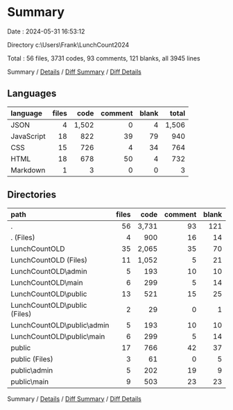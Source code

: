 # Summary

Date : 2024-05-31 16:53:12

Directory c:\\Users\\Frank\\LunchCount2024

Total : 56 files,  3731 codes, 93 comments, 121 blanks, all 3945 lines

Summary / [Details](details.md) / [Diff Summary](diff.md) / [Diff Details](diff-details.md)

## Languages
| language | files | code | comment | blank | total |
| :--- | ---: | ---: | ---: | ---: | ---: |
| JSON | 4 | 1,502 | 0 | 4 | 1,506 |
| JavaScript | 18 | 822 | 39 | 79 | 940 |
| CSS | 15 | 726 | 4 | 34 | 764 |
| HTML | 18 | 678 | 50 | 4 | 732 |
| Markdown | 1 | 3 | 0 | 0 | 3 |

## Directories
| path | files | code | comment | blank | total |
| :--- | ---: | ---: | ---: | ---: | ---: |
| . | 56 | 3,731 | 93 | 121 | 3,945 |
| . (Files) | 4 | 900 | 16 | 14 | 930 |
| LunchCountOLD | 35 | 2,065 | 35 | 70 | 2,170 |
| LunchCountOLD (Files) | 11 | 1,052 | 5 | 21 | 1,078 |
| LunchCountOLD\\admin | 5 | 193 | 10 | 10 | 213 |
| LunchCountOLD\\main | 6 | 299 | 5 | 14 | 318 |
| LunchCountOLD\\public | 13 | 521 | 15 | 25 | 561 |
| LunchCountOLD\\public (Files) | 2 | 29 | 0 | 1 | 30 |
| LunchCountOLD\\public\\admin | 5 | 193 | 10 | 10 | 213 |
| LunchCountOLD\\public\\main | 6 | 299 | 5 | 14 | 318 |
| public | 17 | 766 | 42 | 37 | 845 |
| public (Files) | 3 | 61 | 0 | 5 | 66 |
| public\\admin | 5 | 202 | 19 | 9 | 230 |
| public\\main | 9 | 503 | 23 | 23 | 549 |

Summary / [Details](details.md) / [Diff Summary](diff.md) / [Diff Details](diff-details.md)